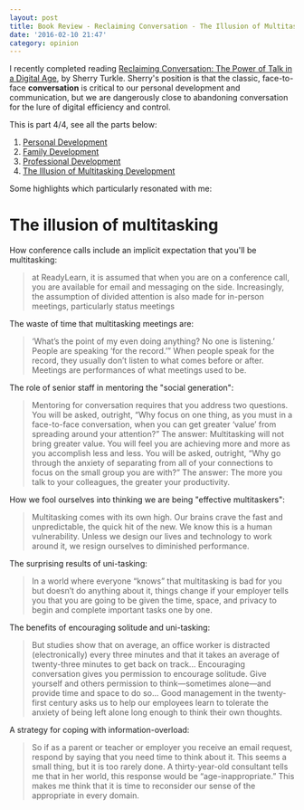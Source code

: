```yaml
---
layout: post
title: Book Review - Reclaiming Conversation - The Illusion of Multitasking
date: '2016-02-10 21:47'
category: opinion
---
```


I recently completed reading [Reclaiming Conversation: The Power of Talk in a Digital Age](http://www.amazon.com/dp/B00SI0B6PC/ref=r_soa_w_d), by Sherry Turkle. Sherry's position is that the classic, face-to-face **conversation** is critical to our personal development and communication, but we are dangerously close to abandoning conversation for the lure of digital efficiency and control.

This is part 4/4, see all the parts below:

1. [Personal Development](/opinion/book-review-reclaiming-conversation-personal-development/)
2. [Family Development](/opinion/book-review-reclaiming-conversation-family-development/)
3. [Professional Development](/opinion/book-review-reclaiming-conversation-professional-development/)
4. [The Illusion of Multitasking Development](/opinion/book-review-reclaiming-conversation-illusion-of-multitasking/)

Some highlights which particularly resonated with me:

# The illusion of multitasking

How conference calls include an implicit expectation that you'll be multitasking:

> at ReadyLearn, it is assumed that when you are on a conference call, you are available for email and messaging on the side. Increasingly, the assumption of divided attention is also made for in-person meetings, particularly status meetings

The waste of time that multitasking meetings are:

> ‘What’s the point of my even doing anything? No one is listening.’ People are speaking ‘for the record.’” When people speak for the record, they usually don’t listen to what comes before or after. Meetings are performances of what meetings used to be.

The role of senior staff in mentoring the "social generation":

> Mentoring for conversation requires that you address two questions. You will be asked, outright, “Why focus on one thing, as you must in a face-to-face conversation, when you can get greater ‘value’ from spreading around your attention?” The answer: Multitasking will not bring greater value. You will feel you are achieving more and more as you accomplish less and less. You will be asked, outright, “Why go through the anxiety of separating from all of your connections to focus on the small group you are with?” The answer: The more you talk to your colleagues, the greater your productivity.

How we fool ourselves into thinking we are being "effective multitaskers":

> Multitasking comes with its own high. Our brains crave the fast and unpredictable, the quick hit of the new. We know this is a human vulnerability. Unless we design our lives and technology to work around it, we resign ourselves to diminished performance.

The surprising results of uni-tasking:

> In a world where everyone “knows” that multitasking is bad for you but doesn’t do anything about it, things change if your employer tells you that you are going to be given the time, space, and privacy to begin and complete important tasks one by one.

The benefits of encouraging solitude and uni-tasking:

> But studies show that on average, an office worker is distracted (electronically) every three minutes and that it takes an average of twenty-three minutes to get back on track... Encouraging conversation gives you permission to encourage solitude. Give yourself and others permission to think—sometimes alone—and provide time and space to do so... Good management in the twenty-first century asks us to help our employees learn to tolerate the anxiety of being left alone long enough to think their own thoughts.

A strategy for coping with information-overload:

> So if as a parent or teacher or employer you receive an email request, respond by saying that you need time to think about it. This seems a small thing, but it is too rarely done. A thirty-year-old consultant tells me that in her world, this response would be “age-inappropriate.” This makes me think that it is time to reconsider our sense of the appropriate in every domain.
